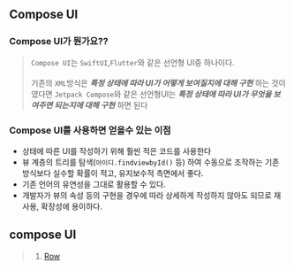 ## Compose UI
### Compose UI가 뭔가요??
> `Compose UI`는 `SwiftUI`,`Flutter`와 같은 선언형 UI중 하나이다.<br><br>
기존의 `XML`방식은 ***특정 상태에 따라 UI가 어떻게 보여질지에 대해 구현*** 하는 것이였다면 `Jetpack Compose`와 같은 선언형UI는 ***특정 상태에 따라 UI가 무엇을 보여주면 되는지에 대해 구현*** 하면 된다
### Compose UI를 사용하면 얻을수 있는 이점
- 상태에 따른 UI를 작성하기 위해 훨씬 적은 코드를 사용한다
- 뷰 계층의 트리를 탐색(`아이디.findviewbyId()` 등) 하여 수동으로 조작하는 기존 방식보다 실수할 확률이 적고, 유지보수적 측면에서 좋다.
- 기존 언어의 유연성을 그대로 활용할 수 있다.
- 개발자가 뷰의 속성 등의 구현을 경우에 따라 상세하게 작성하지 않아도 되므로 재사용, 확장성에 용이하다.

## compose UI
>1. [Row](/Andoroid/여러가지%20안드로이드/compose/Row.md)